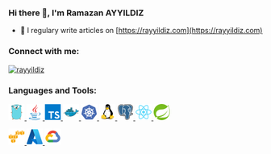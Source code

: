 ### Hi there 👋, I'm Ramazan AYYILDIZ

- 📝 I regulary write articles on [https://rayyildiz.com](https://rayyildiz.com)

### Connect with me:

<p align="left">
<a href="https://twitter.com/rayyildiz" target="blank"><img align="center" src="https://cdn.jsdelivr.net/npm/simple-icons@3.0.1/icons/twitter.svg" alt="rayyildiz" height="30" width="32" /></a>
</p>

### Languages and Tools:

<p align="left"> 
<a href="https://golang.org" target="_blank"> <img src="icons/go.svg" alt="go" width="32" height="32"/> </a> 
<a href="https://www.java.com" target="_blank"> <img src="icons/java.svg" alt="java" width="32" height="32"/> </a>
<a href="https://www.typescriptlang.org/" target="_blank"> <img src="icons/typescript.svg" alt="typescript" width="32" height="32"/> </a>
<a href="https://www.docker.com/" target="_blank"> <img src="icons/docker.svg" alt="docker" width="32" height="32"/> </a> 
<a href="https://kubernetes.io" target="_blank"> <img src="icons/kubernetes.svg" alt="kubernetes" width="32" height="32"/> </a> 
<a href="https://www.linux.org/" target="_blank"> <img src="icons/linux.svg" alt="linux" width="32" height="32"/> </a> 
<a href="https://www.postgresql.org" target="_blank"> <img src="icons/postgresql.svg" alt="postgresql" width="32" height="32"/> </a> 
<a href="https://reactjs.org/" target="_blank"> <img src="icons/react.svg" alt="react" width="32" height="32"/> </a> 
<a href="https://spring.io/" target="_blank"> <img src="icons/spring.svg" alt="spring" width="32" height="32"/> </a>
</p>


<p align="left"> 
<a href="https://aws.amazon.com/" target="_blank"> <img src="icons/aws.svg" alt="aws" width="32" height="32"/> </a>
<a href="https://azure.com/" target="_blank"> <img src="icons/azure.svg" alt="aws" width="32" height="32"/> </a> 
<a href="https://console.google.com/" target="_blank"> <img src="icons/gcp.svg" alt="gcp" width="32" height="32"/> </a>
</p>
